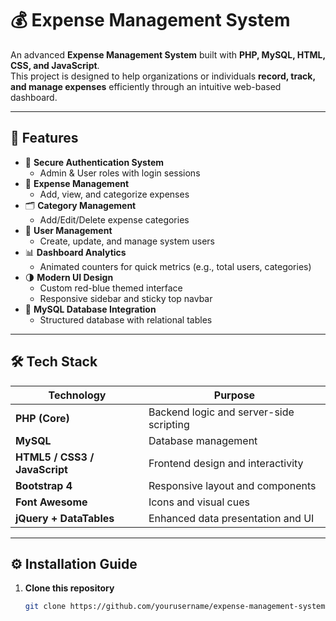# 💰 Expense Management System

An advanced **Expense Management System** built with **PHP, MySQL, HTML, CSS, and JavaScript**.  
This project is designed to help organizations or individuals **record, track, and manage expenses** efficiently through an intuitive web-based dashboard.

---

## 🚀 Features

- 🔐 **Secure Authentication System**
  - Admin & User roles with login sessions
- 🧾 **Expense Management**
  - Add, view, and categorize expenses
- 🗂️ **Category Management**
  - Add/Edit/Delete expense categories
- 👥 **User Management**
  - Create, update, and manage system users
- 📊 **Dashboard Analytics**
  - Animated counters for quick metrics (e.g., total users, categories)
- 🌗 **Modern UI Design**
  - Custom red-blue themed interface
  - Responsive sidebar and sticky top navbar
- 💾 **MySQL Database Integration**
  - Structured database with relational tables

---

## 🛠️ Tech Stack

| Technology | Purpose |
|-------------|----------|
| **PHP (Core)** | Backend logic and server-side scripting |
| **MySQL** | Database management |
| **HTML5 / CSS3 / JavaScript** | Frontend design and interactivity |
| **Bootstrap 4** | Responsive layout and components |
| **Font Awesome** | Icons and visual cues |
| **jQuery + DataTables** | Enhanced data presentation and UI |

---

## ⚙️ Installation Guide

1. **Clone this repository**
   ```bash
   git clone https://github.com/yourusername/expense-management-system.git
